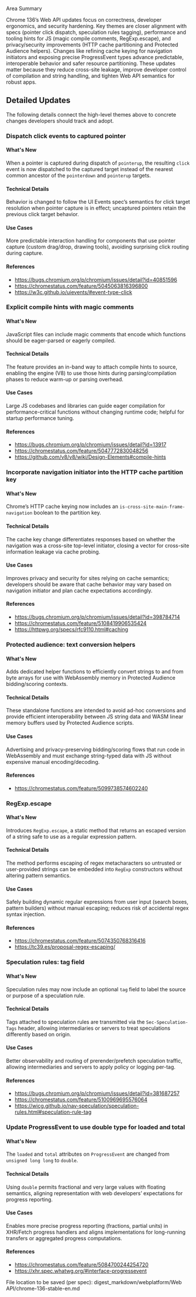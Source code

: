 Area Summary

Chrome 136’s Web API updates focus on correctness, developer ergonomics, and security hardening. Key themes are closer alignment with specs (pointer click dispatch, speculation rules tagging), performance and tooling hints for JS (magic compile comments, RegExp.escape), and privacy/security improvements (HTTP cache partitioning and Protected Audience helpers). Changes like refining cache keying for navigation initiators and exposing precise ProgressEvent types advance predictable, interoperable behavior and safer resource partitioning. These updates matter because they reduce cross-site leakage, improve developer control of compilation and string handling, and tighten Web API semantics for robust apps.

## Detailed Updates

The following details connect the high-level themes above to concrete changes developers should track and adopt.

### Dispatch click events to captured pointer

#### What's New
When a pointer is captured during dispatch of `pointerup`, the resulting `click` event is now dispatched to the captured target instead of the nearest common ancestor of the `pointerdown` and `pointerup` targets.

#### Technical Details
Behavior is changed to follow the UI Events spec’s semantics for click target resolution when pointer capture is in effect; uncaptured pointers retain the previous click target behavior.

#### Use Cases
More predictable interaction handling for components that use pointer capture (custom drag/drop, drawing tools), avoiding surprising click routing during capture.

#### References
- https://bugs.chromium.org/p/chromium/issues/detail?id=40851596
- https://chromestatus.com/feature/5045063816396800
- https://w3c.github.io/uievents/#event-type-click

### Explicit compile hints with magic comments

#### What's New
JavaScript files can include magic comments that encode which functions should be eager-parsed or eagerly compiled.

#### Technical Details
The feature provides an in-band way to attach compile hints to source, enabling the engine (V8) to use those hints during parsing/compilation phases to reduce warm-up or parsing overhead.

#### Use Cases
Large JS codebases and libraries can guide eager compilation for performance-critical functions without changing runtime code; helpful for startup performance tuning.

#### References
- https://bugs.chromium.org/p/chromium/issues/detail?id=13917
- https://chromestatus.com/feature/5047772830048256
- https://github.com/v8/v8/wiki/Design-Elements#compile-hints

### Incorporate navigation initiator into the HTTP cache partition key

#### What's New
Chrome’s HTTP cache keying now includes an `is-cross-site-main-frame-navigation` boolean to the partition key.

#### Technical Details
The cache key change differentiates responses based on whether the navigation was a cross-site top-level initiator, closing a vector for cross-site information leakage via cache probing.

#### Use Cases
Improves privacy and security for sites relying on cache semantics; developers should be aware that cache behavior may vary based on navigation initiator and plan cache expectations accordingly.

#### References
- https://bugs.chromium.org/p/chromium/issues/detail?id=398784714
- https://chromestatus.com/feature/5108419906535424
- https://httpwg.org/specs/rfc9110.html#caching

### Protected audience: text conversion helpers

#### What's New
Adds dedicated helper functions to efficiently convert strings to and from byte arrays for use with WebAssembly memory in Protected Audience bidding/scoring contexts.

#### Technical Details
These standalone functions are intended to avoid ad-hoc conversions and provide efficient interoperability between JS string data and WASM linear memory buffers used by Protected Audience scripts.

#### Use Cases
Advertising and privacy-preserving bidding/scoring flows that run code in WebAssembly and must exchange string-typed data with JS without expensive manual encoding/decoding.

#### References
- https://chromestatus.com/feature/5099738574602240

### RegExp.escape

#### What's New
Introduces `RegExp.escape`, a static method that returns an escaped version of a string safe to use as a regular expression pattern.

#### Technical Details
The method performs escaping of regex metacharacters so untrusted or user-provided strings can be embedded into `RegExp` constructors without altering pattern semantics.

#### Use Cases
Safely building dynamic regular expressions from user input (search boxes, pattern builders) without manual escaping; reduces risk of accidental regex syntax injection.

#### References
- https://chromestatus.com/feature/5074350768316416
- https://tc39.es/proposal-regex-escaping/

### Speculation rules: tag field

#### What's New
Speculation rules may now include an optional `tag` field to label the source or purpose of a speculation rule.

#### Technical Details
Tags attached to speculation rules are transmitted via the `Sec-Speculation-Tags` header, allowing intermediaries or servers to treat speculations differently based on origin.

#### Use Cases
Better observability and routing of prerender/prefetch speculation traffic, allowing intermediaries and servers to apply policy or logging per-tag.

#### References
- https://bugs.chromium.org/p/chromium/issues/detail?id=381687257
- https://chromestatus.com/feature/5100969695576064
- https://wicg.github.io/nav-speculation/speculation-rules.html#speculation-rule-tag

### Update ProgressEvent to use double type for loaded and total

#### What's New
The `loaded` and `total` attributes on `ProgressEvent` are changed from `unsigned long long` to `double`.

#### Technical Details
Using `double` permits fractional and very large values with floating semantics, aligning representation with web developers’ expectations for progress reporting.

#### Use Cases
Enables more precise progress reporting (fractions, partial units) in XHR/Fetch progress handlers and aligns implementations for long-running transfers or aggregated progress computations.

#### References
- https://chromestatus.com/feature/5084700244254720
- https://xhr.spec.whatwg.org/#interface-progressevent

File location to be saved (per spec): digest_markdown/webplatform/Web API/chrome-136-stable-en.md